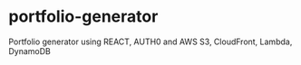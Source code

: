 # portfolio-generator
Portfolio generator using REACT, AUTH0 and AWS S3, CloudFront, Lambda, DynamoDB
